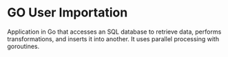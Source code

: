 # GO User Importation

Application in Go that accesses an SQL database to retrieve data, performs transformations, and inserts it into another. It uses parallel processing with goroutines.